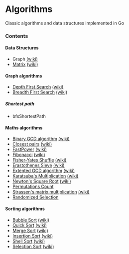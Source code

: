 # Algorithms

Classic algorithms and data structures implemented in Go

### Contents

#### Data Structures

* Graph [(wiki)](http://en.wikipedia.org/wiki/Graph_%28abstract_data_type)
* [Matrix](https://github.com/arnauddri/algorithms/tree/master/data-structures/matrix) [(wiki)](http://en.wikipedia.org/wiki/Matrix_(mathematics))

#### Graph algorithms

* [Depth First Search]() [(wiki)](http://en.wikipedia.org/wiki/Depth-first_search)
* [Breadth First Search]() [(wiki)](http://en.wikipedia.org/wiki/Breadth-first_search)

##### Shortest path

* bfsShortestPath

#### Maths algorithms

* [Binary GCD algorithm](https://github.com/arnauddri/algorithms/tree/master/algorithms/maths/stein) [(wiki)](https://en.wikipedia.org/wiki/Binary_GCD_algorithm)
* [Closest pairs](https://github.com/arnauddri/algorithms/tree/master/algorithms/maths/closest-pair) [(wiki)](http://en.wikipedia.org/wiki/Closest_pair_of_points_problem)
* [FastPower](https://github.com/arnauddri/algorithms/tree/master/algorithms/maths/fast-power) [(wiki)](http://en.wikipedia.org/wiki/Exponentiation_by_squaring)
* [Fibonacci](https://github.com/arnauddri/algorithms/tree/master/algorithms/maths/fibonacci) [(wiki)](http://en.wikipedia.org/wiki/Fibonacci_number)
* [Fisher-Yates Shuffle](https://github.com/arnauddri/algorithms/tree/master/algorithms/maths/fisher-yates) [(wiki)](http://en.wikipedia.org/wiki/Fisher%E2%80%93Yates_shuffle)
* [Erastothenes Sieve](https://github.com/arnauddri/algorithms/tree/master/algorithms/maths/eratosthenes-sieve) [(wiki)](https://en.wikipedia.org/wiki/Sieve_of_Eratosthenes)
* [Extented GCD algorithm](https://github.com/arnauddri/algorithms/tree/master/algorithms/maths/euclide) [(wiki)](http://en.wikipedia.org/wiki/Extended_Euclidean_algorithm)
* [Karatsuba's Multiplication](https://github.com/arnauddri/algorithms/tree/master/algorithms/maths/karatsuba) [(wiki)](http://en.wikipedia.org/wiki/Karatsuba_algorithm)
* [Newton's Square Root](https://github.com/arnauddri/algorithms/tree/master/algorithms/maths/newton-sqrt) [(wiki)](http://en.wikipedia.org/wiki/Newton%27s_method)
* [Permutations Count](https://github.com/arnauddri/algorithms/tree/master/algorithms/maths/permutations-count)
* [Strassen's matrix multiplication](https://github.com/arnauddri/algorithms/tree/master/algorithms/maths/strassen) [(wiki)](http://en.wikipedia.org/wiki/Strassen_algorithm)
* [Randomized Selection](https://github.com/arnauddri/algorithms/tree/master/algorithms/maths/RSelect)

#### Sorting algorithms

* [Bubble Sort](https://github.com/arnauddri/algorithms/tree/master/algorithms/sorting/bubble_sort) [(wiki)](http://en.wikipedia.org/wiki/Bubble_sort)
* [Quick Sort](https://github.com/arnauddri/algorithms/tree/master/algorithms/sorting/quick_sort) [(wiki)](http://en.wikipedia.org/wiki/Quicksort)
* [Merge Sort](https://github.com/arnauddri/algorithms/tree/master/algorithms/sorting/merge_sort) [(wiki)](http://en.wikipedia.org/wiki/Merge_sort)
* [Insertion Sort](https://github.com/arnauddri/algorithms/tree/master/algorithms/sorting/insertion_sort) [(wiki)](http://en.wikipedia.org/wiki/Insertion_sort)
* [Shell Sort](https://github.com/arnauddri/algorithms/tree/master/algorithms/sorting/shell_sort) [(wiki)](http://en.wikipedia.org/wiki/Shellsort)
* [Selection Sort](https://github.com/arnauddri/algorithms/tree/master/algorithms/sorting/selection_sort) [(wiki)](http://en.wikipedia.org/wiki/Selection_sort)
